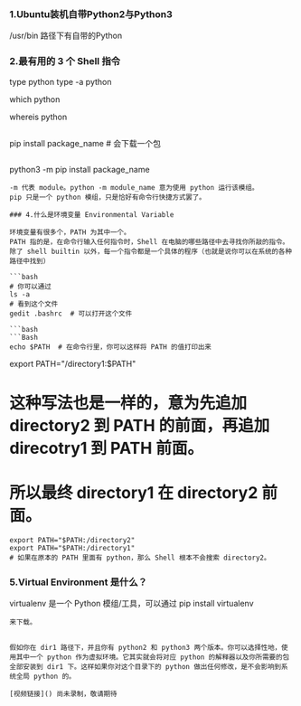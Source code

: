 ### 1.Ubuntu装机自带Python2与Python3
/usr/bin 路径下有自带的Python

### 2.最有用的 3 个 Shell 指令
type python
type -a python

which python

whereis python
```
```
pip install package_name #  会下载一个包
```
```
python3 -m pip install package_name
```
-m 代表 module。python -m module_name 意为使用 python 运行该模组。
pip 只是一个 python 模组，只是恰好有命令行快捷方式罢了。

### 4.什么是环境变量 Environmental Variable

环境变量有很多个，PATH 为其中一个。
PATH 指的是，在命令行输入任何指令时，Shell 在电脑的哪些路径中去寻找你所敲的指令。除了 shell builtin 以外，每一个指令都是一个具体的程序（也就是说你可以在系统的各种路径中找到）

```bash
# 你可以通过
ls -a
# 看到这个文件
gedit .bashrc  # 可以打开这个文件

```bash
```Bash
echo $PATH  # 在命令行里，你可以这样将 PATH 的值打印出来

```
export PATH="/directory1:$PATH"
# 这种写法也是一样的，意为先追加 directory2 到 PATH 的前面，再追加 direcotry1 到 PATH 前面。
# 所以最终 directory1 在 directory2 前面。
```
export PATH="$PATH:/directory2"
export PATH="$PATH:/directory1"
# 如果在原本的 PATH 里面有 python，那么 Shell 根本不会搜索 directory2。
```
### 5.Virtual Environment 是什么？
virtualenv 是一个 Python 模组/工具，可以通过
pip install virtualenv
```
来下载。


假如你在 dir1 路径下，并且你有 python2 和 python3 两个版本。你可以选择性地，使用其中一个 python 作为虚拟环境。它其实就会将对应 python 的解释器以及你所需要的包全部安装到 dir1 下。这样如果你对这个目录下的 python 做出任何修改，是不会影响到系统全局 python 的。

[视频链接]() 尚未录制，敬请期待
